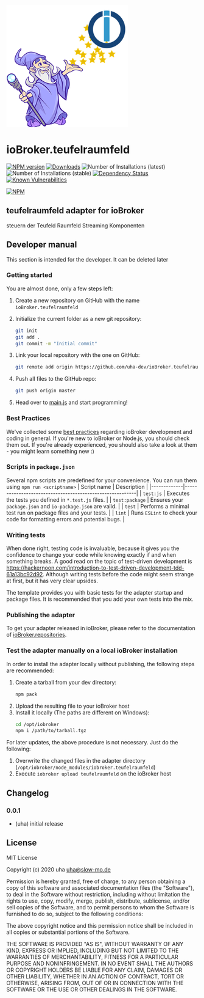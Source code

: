![Logo](admin/teufelraumfeld.png)
# ioBroker.teufelraumfeld

[![NPM version](http://img.shields.io/npm/v/iobroker.teufelraumfeld.svg)](https://www.npmjs.com/package/iobroker.teufelraumfeld)
[![Downloads](https://img.shields.io/npm/dm/iobroker.teufelraumfeld.svg)](https://www.npmjs.com/package/iobroker.teufelraumfeld)
![Number of Installations (latest)](http://iobroker.live/badges/teufelraumfeld-installed.svg)
![Number of Installations (stable)](http://iobroker.live/badges/teufelraumfeld-stable.svg)
[![Dependency Status](https://img.shields.io/david/uha-dev/iobroker.teufelraumfeld.svg)](https://david-dm.org/uha-dev/iobroker.teufelraumfeld)
[![Known Vulnerabilities](https://snyk.io/test/github/uha-dev/ioBroker.teufelraumfeld/badge.svg)](https://snyk.io/test/github/uha-dev/ioBroker.teufelraumfeld)

[![NPM](https://nodei.co/npm/iobroker.teufelraumfeld.png?downloads=true)](https://nodei.co/npm/iobroker.teufelraumfeld/)

## teufelraumfeld adapter for ioBroker

steuern der Teufeld Raumfeld Streaming Komponenten

## Developer manual
This section is intended for the developer. It can be deleted later

### Getting started

You are almost done, only a few steps left:
1. Create a new repository on GitHub with the name `ioBroker.teufelraumfeld`
1. Initialize the current folder as a new git repository:  
	```bash
	git init
	git add .
	git commit -m "Initial commit"
	```
1. Link your local repository with the one on GitHub:  
	```bash
	git remote add origin https://github.com/uha-dev/ioBroker.teufelraumfeld
	```

1. Push all files to the GitHub repo:  
	```bash
	git push origin master
	```
1. Head over to [main.js](main.js) and start programming!

### Best Practices
We've collected some [best practices](https://github.com/ioBroker/ioBroker.repositories#development-and-coding-best-practices) regarding ioBroker development and coding in general. If you're new to ioBroker or Node.js, you should
check them out. If you're already experienced, you should also take a look at them - you might learn something new :)

### Scripts in `package.json`
Several npm scripts are predefined for your convenience. You can run them using `npm run <scriptname>`
| Script name | Description                                              |
|-------------|----------------------------------------------------------|
| `test:js`   | Executes the tests you defined in `*.test.js` files.     |
| `test:package`    | Ensures your `package.json` and `io-package.json` are valid. |
| `test` | Performs a minimal test run on package files and your tests. |
| `lint` | Runs `ESLint` to check your code for formatting errors and potential bugs. |

### Writing tests
When done right, testing code is invaluable, because it gives you the 
confidence to change your code while knowing exactly if and when 
something breaks. A good read on the topic of test-driven development 
is https://hackernoon.com/introduction-to-test-driven-development-tdd-61a13bc92d92. 
Although writing tests before the code might seem strange at first, but it has very 
clear upsides.

The template provides you with basic tests for the adapter startup and package files.
It is recommended that you add your own tests into the mix.

### Publishing the adapter
To get your adapter released in ioBroker, please refer to the documentation 
of [ioBroker.repositories](https://github.com/ioBroker/ioBroker.repositories#requirements-for-adapter-to-get-added-to-the-latest-repository).

### Test the adapter manually on a local ioBroker installation
In order to install the adapter locally without publishing, the following steps are recommended:
1. Create a tarball from your dev directory:  
	```bash
	npm pack
	```
1. Upload the resulting file to your ioBroker host
1. Install it locally (The paths are different on Windows):
	```bash
	cd /opt/iobroker
	npm i /path/to/tarball.tgz
	```

For later updates, the above procedure is not necessary. Just do the following:
1. Overwrite the changed files in the adapter directory (`/opt/iobroker/node_modules/iobroker.teufelraumfeld`)
1. Execute `iobroker upload teufelraumfeld` on the ioBroker host

## Changelog

### 0.0.1
* (uha) initial release

## License
MIT License

Copyright (c) 2020 uha <uha@slow-mo.de>

Permission is hereby granted, free of charge, to any person obtaining a copy
of this software and associated documentation files (the "Software"), to deal
in the Software without restriction, including without limitation the rights
to use, copy, modify, merge, publish, distribute, sublicense, and/or sell
copies of the Software, and to permit persons to whom the Software is
furnished to do so, subject to the following conditions:

The above copyright notice and this permission notice shall be included in all
copies or substantial portions of the Software.

THE SOFTWARE IS PROVIDED "AS IS", WITHOUT WARRANTY OF ANY KIND, EXPRESS OR
IMPLIED, INCLUDING BUT NOT LIMITED TO THE WARRANTIES OF MERCHANTABILITY,
FITNESS FOR A PARTICULAR PURPOSE AND NONINFRINGEMENT. IN NO EVENT SHALL THE
AUTHORS OR COPYRIGHT HOLDERS BE LIABLE FOR ANY CLAIM, DAMAGES OR OTHER
LIABILITY, WHETHER IN AN ACTION OF CONTRACT, TORT OR OTHERWISE, ARISING FROM,
OUT OF OR IN CONNECTION WITH THE SOFTWARE OR THE USE OR OTHER DEALINGS IN THE
SOFTWARE.